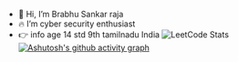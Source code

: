 - 👋 Hi, I’m Brabhu Sankar raja
- 🔥 I’m cyber security enthusiast
- 👉 info age 14 std 9th tamilnadu India 
![LeetCode Stats](https://leetcard.jacoblin.cool/brabhu?theme=dark&font=Over%20the%20Rainbow&ext=contest)
[![Ashutosh's github activity graph](https://github-readme-activity-graph.vercel.app/graph?username=brabhu&bg_color=000000&color=ffffff&line=00ff00&point=ff0000&area=true&hide_border=true)](https://github.com/ashutosh00710/github-readme-activity-graph)